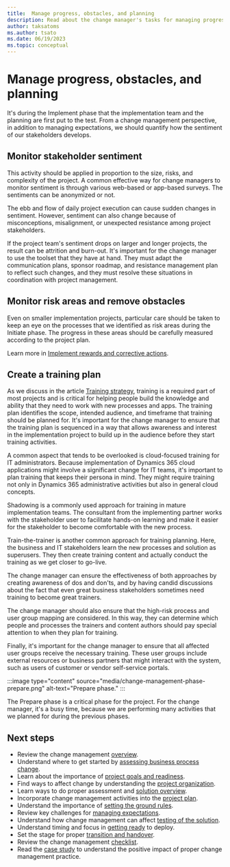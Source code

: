 ```yaml
---
title:  Manage progress, obstacles, and planning
description: Read about the change manager's tasks for managing progress and obstacles during the implementation phase of a Dynamics 365 implementation project. 
author: taksatoms
ms.author: tsato
ms.date: 06/19/2023
ms.topic: conceptual
---
```


# Manage progress, obstacles, and planning

It's during the Implement phase that the implementation team and the planning are first put to the test. From a change management perspective, in addition to managing expectations, we should quantify how the sentiment of our stakeholders develops.

## Monitor stakeholder sentiment

This activity should be applied in proportion to the size, risks, and complexity of the project. A common effective way for change managers to monitor sentiment is through various web-based or app-based surveys. The sentiments can be anonymized or not.

The ebb and flow of daily project execution can cause sudden changes in sentiment. However, sentiment can also change because of misconceptions, misalignment, or unexpected resistance among project stakeholders.

If the project team's sentiment drops on larger and longer projects, the result can be attrition and burn-out. It's important for the change manager to use the toolset that they have at hand. They must adapt the communication plans, sponsor roadmap, and resistance management plan to reflect such changes, and they must resolve these situations in coordination with project management.

## Monitor risk areas and remove obstacles

Even on smaller implementation projects, particular care should be taken to keep an eye on the processes that we identified as risk areas during the Initiate phase. The progress in these areas should be carefully measured according to the project plan.

Learn more in [Implement rewards and corrective actions](change-management-transition-handover.md#implement-rewards-and-corrective-actions).

## Create a training plan

As we discuss in the article [Training strategy](training-strategy.md), training is a required part of most projects and is critical for helping people build the knowledge and ability that they need to work with new processes and apps. The training plan identifies the scope, intended audience, and timeframe that training should be planned for. It's important for the change manager to ensure that the training plan is sequenced in a way that allows awareness and interest in the implementation project to build up in the audience before they start training activities.

A common aspect that tends to be overlooked is cloud-focused training for IT administrators. Because implementation of Dynamics 365 cloud applications might involve a significant change for IT teams, it's important to plan training that keeps their persona in mind. They might require training not only in Dynamics 365 administrative activities but also in general cloud concepts.

Shadowing is a commonly used approach for training in mature implementation teams. The consultant from the implementing partner works with the stakeholder user to facilitate hands-on learning and make it easier for the stakeholder to become comfortable with the new process.

Train-the-trainer is another common approach for training planning. Here, the business and IT stakeholders learn the new processes and solution as superusers. They then create training content and actually conduct the training as we get closer to go-live.

The change manager can ensure the effectiveness of both approaches by creating awareness of dos and don'ts, and by having candid discussions about the fact that even great business stakeholders sometimes need training to become great trainers.

The change manager should also ensure that the high-risk process and user group mapping are considered. In this way, they can determine which people and processes the trainers and content authors should pay special attention to when they plan for training.

Finally, it's important for the change manager to ensure that all affected user groups receive the necessary training. These user groups include external resources or business partners that might interact with the system, such as users of customer or vendor self-service portals.

:::image type="content" source="media/change-management-phase-prepare.png" alt-text="Prepare phase." :::

The Prepare phase is a critical phase for the project. For the change manager, it's a busy time, because we are performing many activities that we planned for during the previous phases.

## Next steps

- Review the change management [overview](change-management.md).
- Understand where to get started by [assessing business process change](change-management-assessing-business-process-change.md).
- Learn about the importance of [project goals and readiness](change-management-project-goals-readiness.md).
- Find ways to affect change by understanding the [project organization](change-management-project-organization.md).
- Learn ways to do proper assessment and [solution overview](change-management-solution-overiew.md).
- Incorporate change management activities into the [project plan](change-management-project-plan.md).
- Understand the importance of [setting the ground rules](change-management-set-ground-rules.md).
- Review key challenges for [managing expectations](change-management-manage-expectations.md).
- Understand how change management can affect [testing of the solution](change-management-test-solution.md).
- Understand timing and focus in [getting ready](change-management-get-ready.md) to deploy.
- Set the stage for proper [transition and handover](change-management-transition-handover.md).
- Review the change management [checklist](change-management-checklist.md).
- Read the [case study](change-management-case-study.md) to understand the positive impact of proper change management practice.
